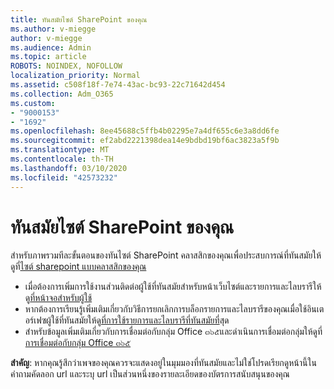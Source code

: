```yaml
---
title: ทันสมัยไซต์ SharePoint ของคุณ
ms.author: v-miegge
author: v-miegge
ms.audience: Admin
ms.topic: article
ROBOTS: NOINDEX, NOFOLLOW
localization_priority: Normal
ms.assetid: c508f18f-7e74-43ac-bc93-22c71642d454
ms.collection: Adm_O365
ms.custom:
- "9000153"
- "1692"
ms.openlocfilehash: 8ee45688c5ffb4b02295e7a4df655c6e3a8dd6fe
ms.sourcegitcommit: ef2abd2221398dea14e9bdbd19bf6ac3823a5f9b
ms.translationtype: MT
ms.contentlocale: th-TH
ms.lasthandoff: 03/10/2020
ms.locfileid: "42573232"
---
```

# <a name="modernize-your-sharepoint-sites"></a>ทันสมัยไซต์ SharePoint ของคุณ

สำหรับภาพรวมทีละขั้นตอนของทันไซต์ SharePoint คลาสสิกของคุณเพื่อประสบการณ์ที่ทันสมัยให้ดูที่[ไซต์ sharepoint แบบคลาสสิกของคุณ](https://docs.microsoft.com/sharepoint/dev/transform/modernize-classic-sites)

* เมื่อต้องการเพิ่มการใช้งานส่วนติดต่อผู้ใช้ที่ทันสมัยสำหรับหน้าเว็บไซต์และรายการและไลบรารีให้ดู[ที่หน้าจอสำหรับผู้ใช้](https://docs.microsoft.com/sharepoint/dev/transform/modernize-userinterface)
* หากต้องการเรียนรู้เพิ่มเติมเกี่ยวกับวิธีการยกเลิกการบล็อกรายการและไลบรารีของคุณเมื่อใช้อินเตอร์เฟซผู้ใช้ที่ทันสมัยให้ดู[ที่การใช้รายการและไลบรารีที่ทันสมัยที่](https://docs.microsoft.com/sharepoint/dev/transform/modernize-userinterface-lists-and-libraries)สุด
* สำหรับข้อมูลเพิ่มเติมเกี่ยวกับการเชื่อมต่อกับกลุ่ม Office ๓๖๕และดำเนินการเชื่อมต่อกลุ่มให้ดูที่[การเชื่อมต่อกับกลุ่ม Office ๓๖๕](https://docs.microsoft.com/sharepoint/dev/transform/modernize-connect-to-office365-group)

**สำคัญ**: หากคุณรู้สึกว่าเพจของคุณควรจะแสดงอยู่ในมุมมองที่ทันสมัยและไม่ใช่โปรดเรียกดูหน้านี้ในคำถามคัดลอก url และระบุ url เป็นส่วนหนึ่งของรายละเอียดของบัตรการสนับสนุนของคุณ
